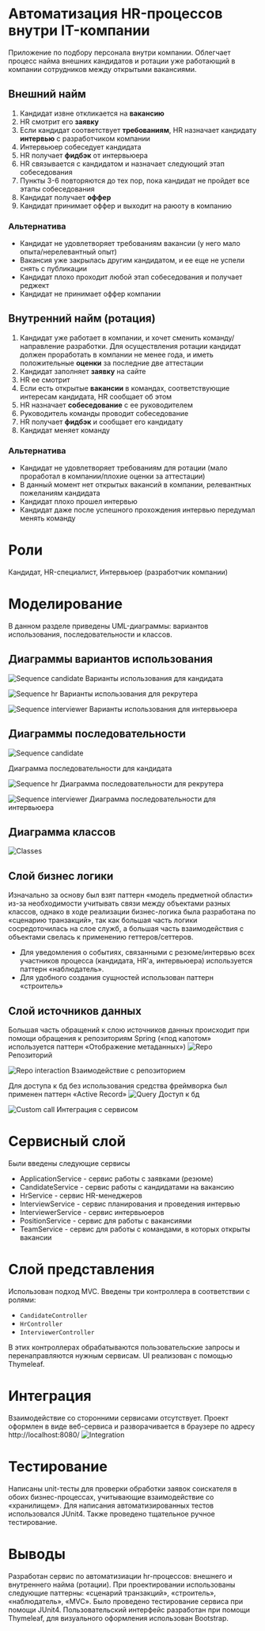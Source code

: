 # Автоматизация HR-процессов внутри IT-компании
Приложение по подбору персонала внутри компании. Облегчает процесс найма внешних кандидатов и ротации уже работающий в компании сотрудников между открытыми вакансиями.

## Внешний найм
1. Кандидат извне откликается на **вакансию**
2. HR смотрит его **заявку**
3. Если кандидат соответствует **требованиям**, HR назначает кандидату **интервью** с разработчиком компании
4. Интервьюер собеседует кандидата
5. HR получает **фидбэк** от интервьюера
6. HR связывается с кандидатом и назначает следующий этап собеседования
7. Пункты 3-6 повторяются до тех пор, пока кандидат не пройдет все этапы собеседования
8. Кандидат получает **оффер**
8. Кандидат принимает оффер и выходит на раюоту в компанию

### Альтернатива
- Кандидат не удовлетворяет требованиям вакансии (у него мало опыта/нерелевантный опыт)
- Вакансия уже закрылась другим кандидатом, и ее еще не успели снять с публикации
- Кандидат плохо проходит любой этап собеседования и получает реджект
- Кандидат не принимает оффер компании

## Внутренний найм (ротация)
1. Кандидат уже работает в компании, и хочет сменить команду/направление разработки. Для осуществления ротации кандидат должен проработать в компании не менее года, и иметь положительные **оценки** за последние две аттестации
2. Кандидат заполняет **заявку** на сайте
3. HR ее смотрит
4. Если есть открытые **вакансии** в командах, соответствующие интересам кандидата, HR сообщает об этом
5. HR назначает **собеседование** с ее руководителем
6. Руководитель команды проводит собеседование
7. HR получает **фидбэк** и сообщает его кандидату
8. Кандидат меняет команду

### Альтернатива
- Кандидат не удовлетворяет требованиям для ротации (мало проработал в компании/плохие оценки за аттестации)
- В данный момент нет открытых вакансий в компании, релевантных пожеланиям кандидата
- Кандидат плохо прошел интервью
- Кандидат даже после успешного прохождения интервью передумал менять команду

# Роли
Кандидат, HR-специалист, Интервьюер (разработчик компании)

# Моделирование
В данном разделе приведены UML-диаграммы: вариантов использования, последовательности и классов.
## Диаграммы вариантов использования
![Sequence candidate](imgs/case_candidate.png)
Варианты использования для кандидата

![Sequence hr](imgs/case_hr.png)
Варианты использования для рекрутера

![Sequence interviewer](imgs/case_interviewer.png)
Варианты использования для интервьюера

## Диаграммы последовательности
![Sequence candidate](imgs/sequence_candidate.png)

Диаграмма последовательности для кандидата

![Sequence hr](imgs/sequence_hr.png)
Диаграмма последовательности для рекрутера

![Sequence interviewer](imgs/sequence_interviewer.png)
Диаграмма последовательности для интервьюера

## Диаграмма классов
![Classes](imgs/classes.png)

## Слой бизнес логики
Изначально за основу был взят паттерн «модель предметной области» из-за необходимости учитывать связи между объектами разных классов, однако в ходе реализации бизнес-логика была разработана по «сценарию транзакций», так как большая часть логики сосредоточилась на слое служб, а большая часть взаимодействия с объектами свелась к применению геттеров/сеттеров.

- Для уведомления о событиях, связанными с резюме/интервью всех участников процесса (кандидата, HR'а, интервьюера) используется паттерн «наблюдатель».
- Для удобного создания сущностей использован паттерн «строитель»

## Слой источников данных
Большая часть обращений к слою источников данных происходит при помощи обращения к репозиториям Spring («под капотом» используется паттерн «Отображение метаданных»)
![Repo](imgs/repo.png)
Репозиторий 

![Repo interaction](imgs/repo_interaction.png)
Взаимодействие с репозиторием

Для доступа к бд без использования средства фреймворка был применен паттерн «Active Record»
![Query](imgs/active_record.png)
Доступ к бд

![Custom call](imgs/custom_db_call.png)
Интеграция с сервисом

# Сервисный слой
Были введены следующие сервисы
- ApplicationService - сервис работы с заявками (резюме)
- CandidateService - сервис работы с кандидатами на вакансию
- HrService - сервис HR-менеджеров
- InterviewService - сервис планирования и проведения интервью
- InterviewerService - сервис интервьюеров
- PositionService - сервис для работы с вакансиями
- TeamService - сервис для работы с командами, в которых открыты вакансии

# Слой представления
Использован подход MVC. Введены три контроллера в соответствии с ролями:
- `CandidateController`
- `HrController`
- `InterviewerController`

В этих контроллерах обрабатываются пользовательские запросы и перенаправляются нужным сервисам. 
UI реализован с помощью Thymeleaf.

# Интеграция
Взаимодействие со сторонними сервисами отсутствует. Проект оформлен в виде веб-сервиса и разворачивается в браузере по адресу http://localhost:8080/
![Integration](imgs/integration.png)

# Тестирование
Написаны unit-тесты для проверки обработки заявок соискателя в обоих бизнес-процессах, учитывающие взаимодействие со «хранилищем». Для написания автоматизированных тестов использовался JUnit4. Также проведено тщательное ручное тестирование.

# Выводы
Разработан сервис по автоматизиации hr-процессов: внешнего и внутреннего найма (ротации).
При проектировании использованы следующие паттерны: «сценарий транзакций», «строитель», «наблюдатель», «MVC». Было проведено тестирование сервиса при помощи JUnit4. Пользовательский интерфейс разработан при помощи Thymeleaf, для визуального оформления использован Bootstrap.